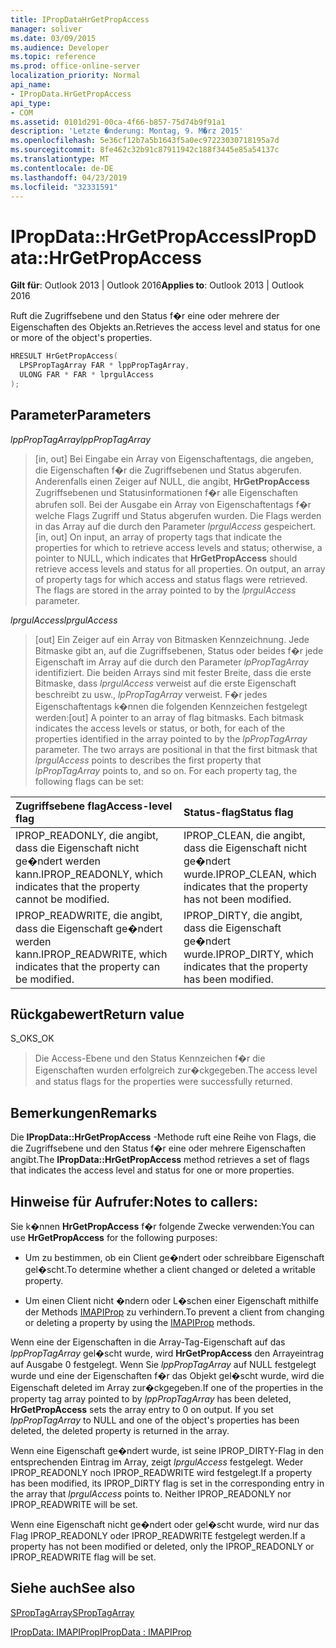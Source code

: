 ```yaml
---
title: IPropDataHrGetPropAccess
manager: soliver
ms.date: 03/09/2015
ms.audience: Developer
ms.topic: reference
ms.prod: office-online-server
localization_priority: Normal
api_name:
- IPropData.HrGetPropAccess
api_type:
- COM
ms.assetid: 0101d291-00ca-4f66-b857-75d74b9f91a1
description: 'Letzte �nderung: Montag, 9. M�rz 2015'
ms.openlocfilehash: 5e36cf12b7a5b1643f5a0ec97223030718195a7d
ms.sourcegitcommit: 8fe462c32b91c87911942c188f3445e85a54137c
ms.translationtype: MT
ms.contentlocale: de-DE
ms.lasthandoff: 04/23/2019
ms.locfileid: "32331591"
---
```

# <a name="ipropdatahrgetpropaccess"></a><span data-ttu-id="e08b9-103">IPropData::HrGetPropAccess</span><span class="sxs-lookup"><span data-stu-id="e08b9-103">IPropData::HrGetPropAccess</span></span>

  
  
<span data-ttu-id="e08b9-104">**Gilt für**: Outlook 2013 | Outlook 2016</span><span class="sxs-lookup"><span data-stu-id="e08b9-104">**Applies to**: Outlook 2013 | Outlook 2016</span></span> 
  
<span data-ttu-id="e08b9-105">Ruft die Zugriffsebene und den Status f�r eine oder mehrere der Eigenschaften des Objekts an.</span><span class="sxs-lookup"><span data-stu-id="e08b9-105">Retrieves the access level and status for one or more of the object's properties.</span></span>
  
```cpp
HRESULT HrGetPropAccess(
  LPSPropTagArray FAR * lppPropTagArray,
  ULONG FAR * FAR * lprgulAccess
);
```

## <a name="parameters"></a><span data-ttu-id="e08b9-106">Parameter</span><span class="sxs-lookup"><span data-stu-id="e08b9-106">Parameters</span></span>

 <span data-ttu-id="e08b9-107">_lppPropTagArray_</span><span class="sxs-lookup"><span data-stu-id="e08b9-107">_lppPropTagArray_</span></span>
  
> <span data-ttu-id="e08b9-p101">[in, out] Bei Eingabe ein Array von Eigenschaftentags, die angeben, die Eigenschaften f�r die Zugriffsebenen und Status abgerufen. Anderenfalls einen Zeiger auf NULL, die angibt, **HrGetPropAccess** Zugriffsebenen und Statusinformationen f�r alle Eigenschaften abrufen soll. Bei der Ausgabe ein Array von Eigenschaftentags f�r welche Flags Zugriff und Status abgerufen wurden. Die Flags werden in das Array auf die durch den Parameter  _lprgulAccess_ gespeichert.</span><span class="sxs-lookup"><span data-stu-id="e08b9-p101">[in, out] On input, an array of property tags that indicate the properties for which to retrieve access levels and status; otherwise, a pointer to NULL, which indicates that **HrGetPropAccess** should retrieve access levels and status for all properties. On output, an array of property tags for which access and status flags were retrieved. The flags are stored in the array pointed to by the  _lprgulAccess_ parameter.</span></span> 
    
 <span data-ttu-id="e08b9-111">_lprgulAccess_</span><span class="sxs-lookup"><span data-stu-id="e08b9-111">_lprgulAccess_</span></span>
  
> <span data-ttu-id="e08b9-p102">[out] Ein Zeiger auf ein Array von Bitmasken Kennzeichnung. Jede Bitmaske gibt an, auf die Zugriffsebenen, Status oder beides f�r jede Eigenschaft im Array auf die durch den Parameter  _lpPropTagArray_ identifiziert. Die beiden Arrays sind mit fester Breite, dass die erste Bitmaske, dass  _lprgulAccess_ verweist auf die erste Eigenschaft beschreibt zu usw.,  _lpPropTagArray_ verweist. F�r jedes Eigenschaftentags k�nnen die folgenden Kennzeichen festgelegt werden:</span><span class="sxs-lookup"><span data-stu-id="e08b9-p102">[out] A pointer to an array of flag bitmasks. Each bitmask indicates the access levels or status, or both, for each of the properties identified in the array pointed to by the  _lpPropTagArray_ parameter. The two arrays are positional in that the first bitmask that  _lprgulAccess_ points to describes the first property that  _lpPropTagArray_ points to, and so on. For each property tag, the following flags can be set:</span></span> 
    
|<span data-ttu-id="e08b9-116">**Zugriffsebene flag**</span><span class="sxs-lookup"><span data-stu-id="e08b9-116">**Access-level flag**</span></span>|<span data-ttu-id="e08b9-117">**Status-flag**</span><span class="sxs-lookup"><span data-stu-id="e08b9-117">**Status flag**</span></span>|
|:-----|:-----|
|<span data-ttu-id="e08b9-118">IPROP_READONLY, die angibt, dass die Eigenschaft nicht ge�ndert werden kann.</span><span class="sxs-lookup"><span data-stu-id="e08b9-118">IPROP_READONLY, which indicates that the property cannot be modified.</span></span>  <br/> |<span data-ttu-id="e08b9-119">IPROP_CLEAN, die angibt, dass die Eigenschaft nicht ge�ndert wurde.</span><span class="sxs-lookup"><span data-stu-id="e08b9-119">IPROP_CLEAN, which indicates that the property has not been modified.</span></span>  <br/> |
|<span data-ttu-id="e08b9-120">IPROP_READWRITE, die angibt, dass die Eigenschaft ge�ndert werden kann.</span><span class="sxs-lookup"><span data-stu-id="e08b9-120">IPROP_READWRITE, which indicates that the property can be modified.</span></span>  <br/> |<span data-ttu-id="e08b9-121">IPROP_DIRTY, die angibt, dass die Eigenschaft ge�ndert wurde.</span><span class="sxs-lookup"><span data-stu-id="e08b9-121">IPROP_DIRTY, which indicates that the property has been modified.</span></span>  <br/> |
   
## <a name="return-value"></a><span data-ttu-id="e08b9-122">Rückgabewert</span><span class="sxs-lookup"><span data-stu-id="e08b9-122">Return value</span></span>

<span data-ttu-id="e08b9-123">S_OK</span><span class="sxs-lookup"><span data-stu-id="e08b9-123">S_OK</span></span> 
  
> <span data-ttu-id="e08b9-124">Die Access-Ebene und den Status Kennzeichen f�r die Eigenschaften wurden erfolgreich zur�ckgegeben.</span><span class="sxs-lookup"><span data-stu-id="e08b9-124">The access level and status flags for the properties were successfully returned.</span></span>
    
## <a name="remarks"></a><span data-ttu-id="e08b9-125">Bemerkungen</span><span class="sxs-lookup"><span data-stu-id="e08b9-125">Remarks</span></span>

<span data-ttu-id="e08b9-126">Die **IPropData::HrGetPropAccess** -Methode ruft eine Reihe von Flags, die die Zugriffsebene und den Status f�r eine oder mehrere Eigenschaften angibt.</span><span class="sxs-lookup"><span data-stu-id="e08b9-126">The **IPropData::HrGetPropAccess** method retrieves a set of flags that indicates the access level and status for one or more properties.</span></span> 
  
## <a name="notes-to-callers"></a><span data-ttu-id="e08b9-127">Hinweise für Aufrufer:</span><span class="sxs-lookup"><span data-stu-id="e08b9-127">Notes to callers:</span></span>

<span data-ttu-id="e08b9-128">Sie k�nnen **HrGetPropAccess** f�r folgende Zwecke verwenden:</span><span class="sxs-lookup"><span data-stu-id="e08b9-128">You can use **HrGetPropAccess** for the following purposes:</span></span> 
  
- <span data-ttu-id="e08b9-129">Um zu bestimmen, ob ein Client ge�ndert oder schreibbare Eigenschaft gel�scht.</span><span class="sxs-lookup"><span data-stu-id="e08b9-129">To determine whether a client changed or deleted a writable property.</span></span>
    
- <span data-ttu-id="e08b9-130">Um einen Client nicht �ndern oder L�schen einer Eigenschaft mithilfe der Methods [IMAPIProp](imapipropiunknown.md) zu verhindern.</span><span class="sxs-lookup"><span data-stu-id="e08b9-130">To prevent a client from changing or deleting a property by using the [IMAPIProp](imapipropiunknown.md) methods.</span></span> 
    
<span data-ttu-id="e08b9-p103">Wenn eine der Eigenschaften in die Array-Tag-Eigenschaft auf das  _lppPropTagArray_ gel�scht wurde, wird **HrGetPropAccess** den Arrayeintrag auf Ausgabe 0 festgelegt. Wenn Sie  _lppPropTagArray_ auf NULL festgelegt wurde und eine der Eigenschaften f�r das Objekt gel�scht wurde, wird die Eigenschaft deleted im Array zur�ckgegeben.</span><span class="sxs-lookup"><span data-stu-id="e08b9-p103">If one of the properties in the property tag array pointed to by  _lppPropTagArray_ has been deleted, **HrGetPropAccess** sets the array entry to 0 on output. If you set  _lppPropTagArray_ to NULL and one of the object's properties has been deleted, the deleted property is returned in the array.</span></span> 
  
<span data-ttu-id="e08b9-p104">Wenn eine Eigenschaft ge�ndert wurde, ist seine IPROP_DIRTY-Flag in den entsprechenden Eintrag im Array, zeigt  _lprgulAccess_ festgelegt. Weder IPROP_READONLY noch IPROP_READWRITE wird festgelegt.</span><span class="sxs-lookup"><span data-stu-id="e08b9-p104">If a property has been modified, its IPROP_DIRTY flag is set in the corresponding entry in the array that  _lprgulAccess_ points to. Neither IPROP_READONLY nor IPROP_READWRITE will be set.</span></span> 
  
<span data-ttu-id="e08b9-135">Wenn eine Eigenschaft nicht ge�ndert oder gel�scht wurde, wird nur das Flag IPROP_READONLY oder IPROP_READWRITE festgelegt werden.</span><span class="sxs-lookup"><span data-stu-id="e08b9-135">If a property has not been modified or deleted, only the IPROP_READONLY or IPROP_READWRITE flag will be set.</span></span> 
  
## <a name="see-also"></a><span data-ttu-id="e08b9-136">Siehe auch</span><span class="sxs-lookup"><span data-stu-id="e08b9-136">See also</span></span>



[<span data-ttu-id="e08b9-137">SPropTagArray</span><span class="sxs-lookup"><span data-stu-id="e08b9-137">SPropTagArray</span></span>](sproptagarray.md)
  
[<span data-ttu-id="e08b9-138">IPropData: IMAPIProp</span><span class="sxs-lookup"><span data-stu-id="e08b9-138">IPropData : IMAPIProp</span></span>](ipropdataimapiprop.md)

